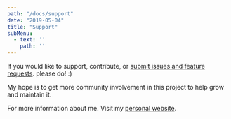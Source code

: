 ```yaml
---
path: "/docs/support"
date: "2019-05-04"
title: "Support"
subMenu: 
  - text: '' 
    path: ''
---
```



If you would like to support, contribute, or [submit issues and feature requests](https://github.com/hjrdave/treble-gsm/issues). please do! :)

My hope is to get more community involvement in this project to help grow and maintain it.

For more information about me. Visit my [personal website](https://mediafish.io).




